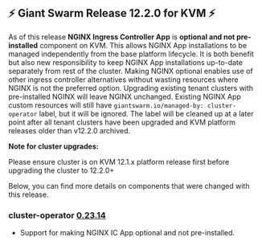## :zap:  Giant Swarm Release 12.2.0 for KVM :zap:

As of this release **NGINX Ingress Controller App** is **optional and not pre-installed** component on KVM. This allows NGINX App installations to be managed independently from the base platform lifecycle. It is both benefit but also new responsibility to keep NGINX App installations up-to-date separately from rest of the cluster. Making NGINX optional enables use of other ingress controller alternatives without wasting resources where NGINX is not the preferred option. Upgrading existing tenant clusters with pre-installed NGINX will leave NGINX unchanged. Existing NGINX App custom resources will still have `giantswarm.io/managed-by: cluster-operator` label, but it will be ignored. The label will be cleaned up at a later point after all tenant clusters have been upgraded and KVM platform releases older than v12.2.0 archived.

**Note for cluster upgrades:**

Please ensure cluster is on KVM 12.1.x platform release first before upgrading the cluster to 12.2.0+

Below, you can find more details on components that were changed with this release.

### cluster-operator [0.23.14](https://github.com/giantswarm/cluster-operator/releases/tag/v0.23.14)

- Support for making NGINX IC App optional and not pre-installed.
